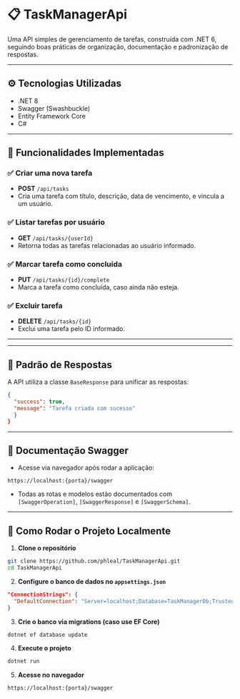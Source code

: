 # 📋 TaskManagerApi

Uma API simples de gerenciamento de tarefas, construída com .NET 6, seguindo boas práticas de organização, documentação e padronização de respostas.

---

## ⚙️ Tecnologias Utilizadas

- .NET 8
- Swagger (Swashbuckle)
- Entity Framework Core
- C#

---

## 🧠 Funcionalidades Implementadas

### ✅ Criar uma nova tarefa

- **POST** `/api/tasks`
- Cria uma tarefa com título, descrição, data de vencimento, e vincula a um usuário.

### ✅ Listar tarefas por usuário

- **GET** `/api/tasks/{userId}`
- Retorna todas as tarefas relacionadas ao usuário informado.

### ✅ Marcar tarefa como concluída

- **PUT** `/api/tasks/{id}/complete`
- Marca a tarefa como concluída, caso ainda não esteja.

### ✅ Excluir tarefa

- **DELETE** `/api/tasks/{id}`
- Exclui uma tarefa pelo ID informado.

---


---

## 📄 Padrão de Respostas

A API utiliza a classe `BaseResponse` para unificar as respostas:
```json
{
  "success": true,
  "message": "Tarefa criada com sucesso"
  }
}
```

---

## 🧪 Documentação Swagger

- Acesse via navegador após rodar a aplicação:
```
https://localhost:{porta}/swagger
```
- Todas as rotas e modelos estão documentados com `[SwaggerOperation]`, `[SwaggerResponse]` e `[SwaggerSchema]`.

---

## 🚀 Como Rodar o Projeto Localmente

1. **Clone o repositório**
```bash
git clone https://github.com/phleal/TaskManagerApi.git
cd TaskManagerApi
```

2. **Configure o banco de dados no `appsettings.json`**
```json
"ConnectionStrings": {
  "DefaultConnection": "Server=localhost;Database=TaskManagerDb;Trusted_Connection=True;"
}
```

3. **Crie o banco via migrations (caso use EF Core)**
```bash
dotnet ef database update
```

4. **Execute o projeto**
```bash
dotnet run
```

5. **Acesse no navegador**
```
https://localhost:{porta}/swagger
```

